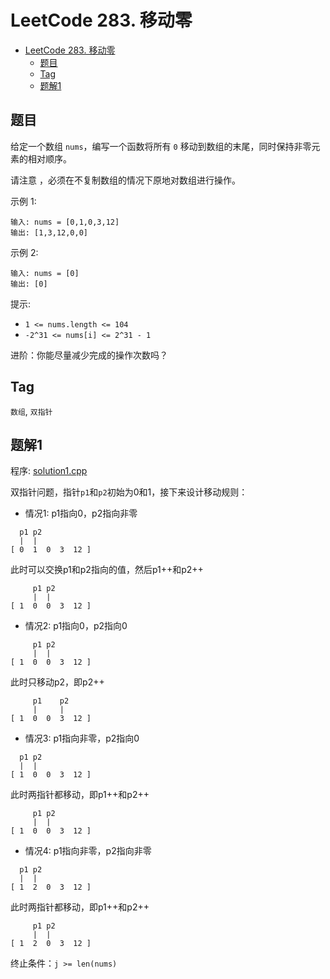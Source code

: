 # LeetCode 283. 移动零

- [LeetCode 283. 移动零](#leetcode-283-移动零)
  - [题目](#题目)
  - [Tag](#tag)
  - [题解1](#题解1)

## 题目

给定一个数组 `nums`，编写一个函数将所有 `0` 移动到数组的末尾，同时保持非零元素的相对顺序。

请注意 ，必须在不复制数组的情况下原地对数组进行操作。
 
示例 1:

```
输入: nums = [0,1,0,3,12]
输出: [1,3,12,0,0]
```

示例 2:

```
输入: nums = [0]
输出: [0]
``` 

提示:

* `1 <= nums.length <= 104`
* `-2^31 <= nums[i] <= 2^31 - 1`
 

进阶：你能尽量减少完成的操作次数吗？

## Tag

`数组`, `双指针`

## 题解1

程序: [solution1.cpp](solution1.cpp)

双指针问题，指针`p1`和`p2`初始为0和1，接下来设计移动规则：

* 情况1: p1指向0，p2指向非零

```
  p1 p2
  |  |
[ 0  1  0  3  12 ]
```

此时可以交换p1和p2指向的值，然后p1++和p2++

```
     p1 p2
     |  |
[ 1  0  0  3  12 ]
```

* 情况2: p1指向0，p2指向0

```
     p1 p2
     |  |
[ 1  0  0  3  12 ]
```

此时只移动p2，即p2++

```
     p1    p2
     |     |
[ 1  0  0  3  12 ]
```

* 情况3: p1指向非零，p2指向0

```
  p1 p2
  |  |
[ 1  0  0  3  12 ]
```

此时两指针都移动，即p1++和p2++

```
     p1 p2
     |  |
[ 1  0  0  3  12 ]
```

* 情况4: p1指向非零，p2指向非零

```
  p1 p2
  |  |
[ 1  2  0  3  12 ]
```

此时两指针都移动，即p1++和p2++

```
     p1 p2
     |  |
[ 1  2  0  3  12 ]
```

终止条件：`j >= len(nums)`